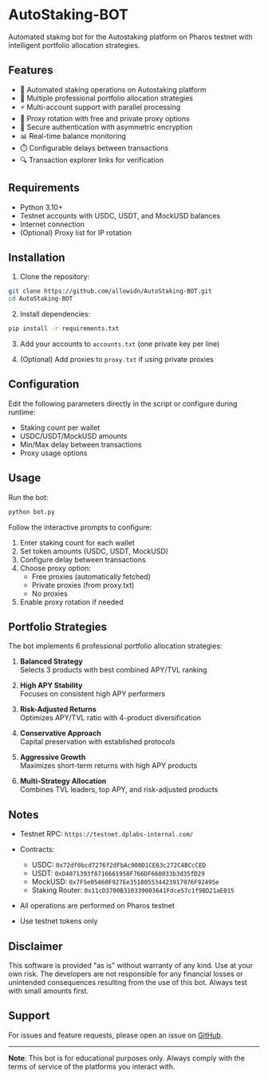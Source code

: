 # AutoStaking-BOT

Automated staking bot for the Autostaking platform on Pharos testnet with intelligent portfolio allocation strategies.


## Features

- 🚀 Automated staking operations on Autostaking platform
- 💼 Multiple professional portfolio allocation strategies
- ⚡ Multi-account support with parallel processing
- 🔄 Proxy rotation with free and private proxy options
- 🔐 Secure authentication with asymmetric encryption
- 📊 Real-time balance monitoring
- ⏱️ Configurable delays between transactions
- 🔍 Transaction explorer links for verification

## Requirements

- Python 3.10+
- Testnet accounts with USDC, USDT, and MockUSD balances
- Internet connection
- (Optional) Proxy list for IP rotation

## Installation

1. Clone the repository:
```bash
git clone https://github.com/allowidn/AutoStaking-BOT.git
cd AutoStaking-BOT
```

2. Install dependencies:
```bash
pip install -r requirements.txt
```

3. Add your accounts to `accounts.txt` (one private key per line)

4. (Optional) Add proxies to `proxy.txt` if using private proxies

## Configuration

Edit the following parameters directly in the script or configure during runtime:
- Staking count per wallet
- USDC/USDT/MockUSD amounts
- Min/Max delay between transactions
- Proxy usage options

## Usage

Run the bot:
```bash
python bot.py
```

Follow the interactive prompts to configure:
1. Enter staking count for each wallet
2. Set token amounts (USDC, USDT, MockUSD)
3. Configure delay between transactions
4. Choose proxy option:
   - Free proxies (automatically fetched)
   - Private proxies (from proxy.txt)
   - No proxies
5. Enable proxy rotation if needed

## Portfolio Strategies

The bot implements 6 professional portfolio allocation strategies:

1. **Balanced Strategy**  
   Selects 3 products with best combined APY/TVL ranking

2. **High APY Stability**  
   Focuses on consistent high APY performers

3. **Risk-Adjusted Returns**  
   Optimizes APY/TVL ratio with 4-product diversification

4. **Conservative Approach**  
   Capital preservation with established protocols

5. **Aggressive Growth**  
   Maximizes short-term returns with high APY products

6. **Multi-Strategy Allocation**  
   Combines TVL leaders, top APY, and risk-adjusted products

## Notes

- Testnet RPC: `https://testnet.dplabs-internal.com/`
- Contracts:
  - USDC: `0x72df0bcd7276f2dFbAc900D1CE63c272C4BCcCED`
  - USDT: `0xD4071393f8716661958F766DF660033b3d35fD29`
  - MockUSD: `0x7F5e05460F927Ee351005534423917976F92495e`
  - Staking Router: `0x11cD3700B310339003641Fdce57c1f9BD21aE015`
  
- All operations are performed on Pharos testnet
- Use testnet tokens only

## Disclaimer

This software is provided "as is" without warranty of any kind. Use at your own risk. The developers are not responsible for any financial losses or unintended consequences resulting from the use of this bot. Always test with small amounts first.

## Support

For issues and feature requests, please open an issue on [GitHub](https://github.com/allowidn/AutoStaking-BOT/issues).

---

**Note**: This bot is for educational purposes only. Always comply with the terms of service of the platforms you interact with.
